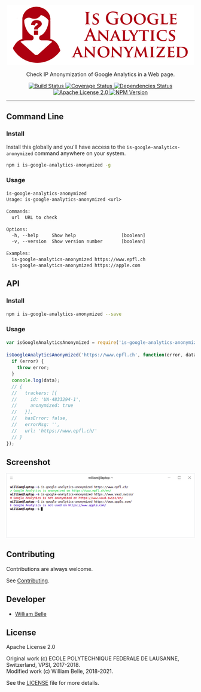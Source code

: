 <p align="center">
  <img alt="Is Google Analytics anonymized" src="https://raw.githubusercontent.com/innovativeinnovation/is-google-analytics-anonymized/master/docs/readme/readme-logo.png">
</p>

<p align="center">
  Check IP Anonymization of Google Analytics in a Web page.
</p>

<p align="center">
  <a href="https://github.com/innovativeinnovation/is-google-analytics-anonymized/actions">
    <img alt="Build Status" src="https://github.com/innovativeinnovation/is-google-analytics-anonymized/workflows/Build/badge.svg?branch=master">
  </a>
  <a href="https://coveralls.io/github/innovativeinnovation/is-google-analytics-anonymized?branch=master">
    <img alt="Coverage Status" src="https://coveralls.io/repos/github/innovativeinnovation/is-google-analytics-anonymized/badge.svg?branch=master"/>
  </a>
  <a href="https://david-dm.org/innovativeinnovation/is-google-analytics-anonymized">
    <img alt="Dependencies Status" src="https://david-dm.org/innovativeinnovation/is-google-analytics-anonymized/status.svg"/>
  </a>
  <a href="https://raw.githubusercontent.com/innovativeinnovation/is-google-analytics-anonymized/master/LICENSE">
    <img alt="Apache License 2.0" src="https://img.shields.io/badge/license-Apache%202.0-blue.svg">
  </a>
  <a href='https://www.npmjs.com/package/is-google-analytics-anonymized'>
    <img alt="NPM Version" src="https://img.shields.io/npm/v/is-google-analytics-anonymized.svg" />
  </a>
</p>

---

Command Line
------------

### Install

Install this globally and you'll have access to the
`is-google-analytics-anonymized` command anywhere on your system.

```bash
npm i is-google-analytics-anonymized -g
```

### Usage

```console
is-google-analytics-anonymized
Usage: is-google-analytics-anonymized <url>

Commands:
  url  URL to check

Options:
  -h, --help     Show help                 [boolean]
  -v, --version  Show version number       [boolean]
  
Examples:
  is-google-analytics-anonymized https://www.epfl.ch
  is-google-analytics-anonymized https://apple.com
```

API
---

### Install

```bash
npm i is-google-analytics-anonymized --save
```

### Usage

```javascript
var isGoogleAnalyticsAnonymized = require('is-google-analytics-anonymized');

isGoogleAnalyticsAnonymized('https://www.epfl.ch', function(error, data) {
  if (error) {
    throw error;
  }
  console.log(data);
  // {
  //   trackers: [{
  //     id: 'UA-4833294-1',
  //     anonymized: true
  //   }],
  //   hasError: false,
  //   errorMsg: '',
  //   url: 'https://www.epfl.ch/'
  // }
});
```

Screenshot
----------

![command line screenshot](https://raw.githubusercontent.com/innovativeinnovation/is-google-analytics-anonymized/master/docs/readme/screenshot.png)

Contributing
------------

Contributions are always welcome.

See [Contributing](CONTRIBUTING.md).

Developer
---------

  * [William Belle](https://github.com/williambelle)

License
-------

Apache License 2.0

Original work (c) ECOLE POLYTECHNIQUE FEDERALE DE LAUSANNE, Switzerland, VPSI, 2017-2018.  
Modified work (c) William Belle, 2018-2021.

See the [LICENSE](LICENSE) file for more details.
